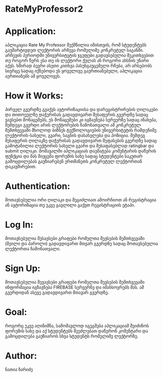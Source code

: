 # RateMyProfessor2
# Application:
აპლიკაცია Rate My Professor შექმნილია იმისთვის, რომ სტუდენტებს გაუმარტივდეთ ლექტორის არჩევა რომელიმე კონკრეტულ საგანში. 
არჩევის პერიოდში უნივერსიტეტის ჯგუფები გადავსებულია შეკითხვებით თუ როგორ წერს ესა თუ ის ლექტორი ქულას ან როგორი ახსნის უნარი აქვს. 
ხშირად ბევრი ასეთი კითხვა პასუხგაუცემელი რჩება, არ არსებობს სივრცე სადაც იქნებოდა ეს ყოველივე გაერთიანებული, აპლიკაცია აერთიანებს ამ ყოველივეს. 
# How it Works:
პირველ გვერდზე გვაქვს ავტორიზაციისა და დარეგისტრირების ღილაკები და თითოეულზე დაჭერისას გადავდივართ შესაფერის გვერდზე სადაც ვავსებთ მონაცემებს, ეს მონაცემები კი იგზავნება სერვერზე სადაც ინახება,
შემდეგი გვერდი არის ლექტორების ჩამონათვალი ამ კონკრეტულ შემთხვევაში მხოლოდ ბიზნეს ტექნოლოგიების უნივერსიტეტის რამდენიმე ლექტორის-სახელი, გვარი, საგნის დასახელება და პოზიცია. შემდეგ
შესაფერის ღილაკზე დაჭერისას გადავდივართ შეფასების გვერდზე სადაც გამოტანილია ლექტორის სახელი გვარი და შესაფასებლად ratingbar და submit ღილაკი. 
მომავალში აპლიკაციას დაემატება კომენტარის დაწერის ფუნქცია და მას მიეცემა ფორუმის სახე სადაც სტუდენტები საკუთარ გამოცდილებას გაუზიარებენ ერთმანეთს კონკრეტულ ლექტორთან დაკავშირებით.
# Authentication: 
მოთავსებულია ორი ღილაკი და შეგიძლიათ ამოირჩიოთ ან რეგისტრაცია ან ავტორიზაცია თუ უკვე გავლილი გაქვთ რეგისტრაციის ეტაპი.
# Log In: 
მოთავსებულია შესავსები გრაფები რომელთა შევსების შემთხვევაში (მეილი და პაროლი) გადავდივართ მთვარ გვერდზე სადაც მოთავსებულია ლექტორთა ჩამონათვალი.
# Sign Up:
მოთავსებულია შევავსები გრაფები რომელთა შევსების შემთხვევაში ინფორმაცია იგზავნება FIREBASE სერვერზე და იმახსოვრებს მას. ამ გვერდიდან ასევე გადავდივართ მთავარ გვერდზე.
# Goal:
როგორც უკვე აღინიშნა, სამომავლოდ იგეგმება აპლიკაციამ შეიძინოს ფორუმის სახე და აქ სტუდენტებს შეეძლებათ დაწერონ კომენტარი და გამოცდილება გაუზიაროს სხვა სტუდენტს რომელიმე ლექტორზე.
# Author:
ნათია ზარიძე
